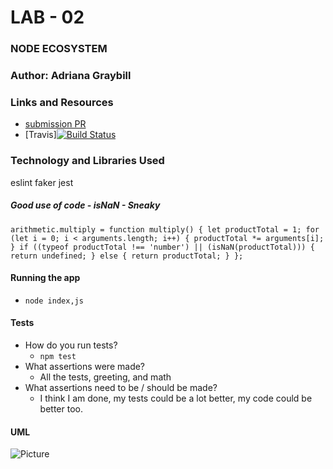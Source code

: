 # LAB - 02

### NODE ECOSYSTEM

### Author: Adriana Graybill

### Links and Resources
* [submission PR](https://github.com/adriana-401-advanced-javascript/lab-01/pull/1)
* [Travis][![Build Status](https://travis-ci.com/adriana-401-advanced-javascript/lab-01.svg?branch=master)](https://travis-ci.com/adriana-401-advanced-javascript/lab-01)

### Technology and Libraries Used
eslint
faker
jest

##### Good use of code - isNaN - Sneaky
`arithmetic.multiply = function multiply() {
  let productTotal = 1;
  for (let i = 0; i < arguments.length; i++) {
    productTotal *= arguments[i];
  }
  if ((typeof productTotal !== 'number') || (isNaN(productTotal))) { return undefined; }
  else { return productTotal; }
};`

#### Running the app
* `node index,js`
  
#### Tests
* How do you run tests?
  * `npm test`
* What assertions were made?
  * All the tests, greeting, and math
* What assertions need to be / should be made?
  * I think I am done, my tests could be a lot better, my code could be better too.

#### UML
![Picture](lab-01.png "VSC Screenshot")

